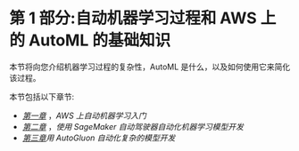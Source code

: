 

# 第 1 部分:自动机器学习过程和 AWS 上的 AutoML 的基础知识

本节将向您介绍机器学习过程的复杂性，AutoML 是什么，以及如何使用它来简化该过程。

本节包括以下章节:

*   [*第一章*](B17649_01_ePub.xhtml#_idTextAnchor015) ，*AWS 上自动机器学习入门*
*   [*第二章*](B17649_02_ePub.xhtml#_idTextAnchor032) ，*使用 SageMaker 自动驾驶器自动化机器学习模型开发*
*   [*第三章*](B17649_03_ePub.xhtml#_idTextAnchor048)*用 AutoGluon 自动化复杂的模型开发*